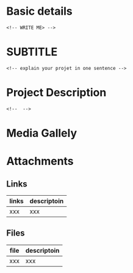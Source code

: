 # Basic details
```
<!-- WRITE ME> -->
```

# SUBTITLE
```
<!-- explain your projet in one sentence -->
```

# Project Description
```
<!--  -->
```

# Media Gallely
<!-- image link -->

# Attachments

## Links
|links|descriptoin|
|---|---|
|xxx|xxx|

## Files
|file|descriptoin|
|---|---|
|xxx|xxx|